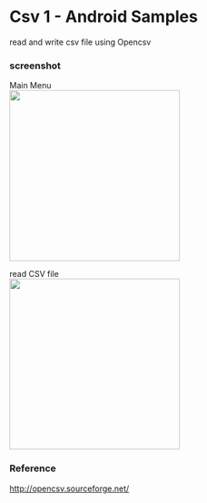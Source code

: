 Csv 1 - Android Samples
===============

read and write csv file using Opencsv <br/>

### screenshot <br/>
Main Menu <br/>
<image src="https://raw.githubusercontent.com/ohwada/Android_Samples/master/Csv1/screenshot/csv1_main.png" width="300" /><br/>

read CSV file <br/>
<image src="https://raw.githubusercontent.com/ohwada/Android_Samples/master/Csv1/screenshot/csv1_sample1.png" width="300" /><br/>

### Reference <br/>
http://opencsv.sourceforge.net/
